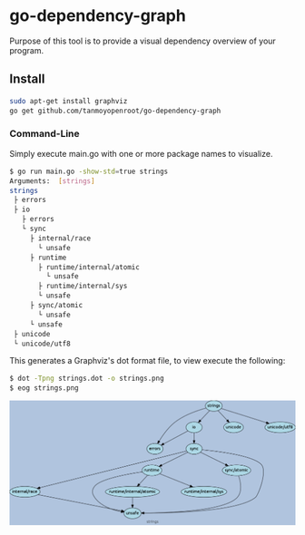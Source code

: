 # go-dependency-graph

Purpose of this tool is to provide a visual dependency overview of your program.

## Install

```sh
sudo apt-get install graphviz
go get github.com/tanmoyopenroot/go-dependency-graph
```
### Command-Line

Simply execute main.go with one or more package names to visualize.

```sh
$ go run main.go -show-std=true strings
Arguments:  [strings]
strings
 ├ errors
 ├ io
   ├ errors
   └ sync
     ├ internal/race
       └ unsafe
     ├ runtime
       ├ runtime/internal/atomic
         └ unsafe
       ├ runtime/internal/sys
       └ unsafe
     ├ sync/atomic
       └ unsafe
     └ unsafe
 ├ unicode
 └ unicode/utf8
```

This generates a Graphviz's dot format file, to view execute the following: 
```sh
$ dot -Tpng strings.dot -o strings.png
$ eog strings.png
```

![picture](screenshot/strings.png)